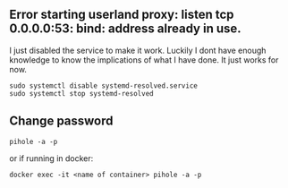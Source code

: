 
## Error starting userland proxy: listen tcp 0.0.0.0:53: bind: address already in use.

I just disabled the service to make it work.  Luckily I dont have enough knowledge to know the implications of what I have done.  It just works for now.

```
sudo systemctl disable systemd-resolved.service
sudo systemctl stop systemd-resolved
```

## Change password

`pihole -a -p`

or if running in docker:

`docker exec -it <name of container> pihole -a -p`
